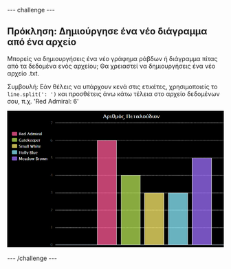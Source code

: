 \--- challenge \---

## Πρόκληση: Δημιούργησε ένα νέο διάγραμμα από ένα αρχείο

Μπορείς να δημιουργήσεις ένα νέο γράφημα ράβδων ή διάγραμμα πίτας από τα δεδομένα ενός αρχείου; Θα χρειαστεί να δημιουργήσεις ένα νέο αρχείο .txt.

Συμβουλή: Εάν θέλεις να υπάρχουν κενά στις ετικέτες, χρησιμοποιείς το `line.split(': ')` και προσθέτεις άνω κάτω τέλεια στο αρχείο δεδομένων σου, π.χ. 'Red Admiral: 6'

![screenshot](images/pets-butterflies.png)

\--- /challenge \---
